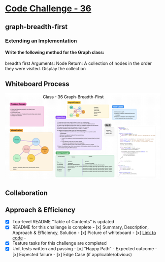 # [Code Challenge - 36](https://codefellows.github.io/common_curriculum/data_structures_and_algorithms/Code_401/class-36/)

## graph-breadth-first

### Extending an Implementation

#### Write the following method for the Graph class:

breadth first
Arguments: Node
Return: A collection of nodes in the order they were visited.
Display the collection

## Whiteboard Process
![Class 36 Code Challenge](img/class-36-whiteboard.png)

## Collaboration






## Approach & Efficiency
<!-- What approach did you take? Why? What is the Big O space/time for this approach? -->

 - [x] Top-level README “Table of Contents” is updated
 - [x] README for this challenge is complete
       - [x] Summary, Description, Approach & Efficiency, Solution
       - [x] Picture of whiteboard
       - [x] [Link to code](https://github.com/EvaGraceSmith/data-structures-and-algorithms/blob/main/javascript/linked-list/index.js) -
 - [x] Feature tasks for this challenge are completed
 - [x] Unit tests written and passing
       - [x] “Happy Path” - Expected outcome
       - [x] Expected failure
       - [x] Edge Case (if applicable/obvious)
